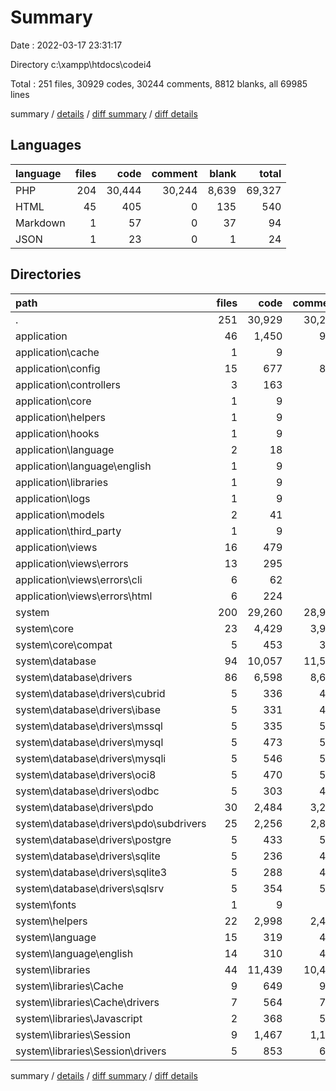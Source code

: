 # Summary

Date : 2022-03-17 23:31:17

Directory c:\xampp\htdocs\codei4

Total : 251 files,  30929 codes, 30244 comments, 8812 blanks, all 69985 lines

summary / [details](details.md) / [diff summary](diff.md) / [diff details](diff-details.md)

## Languages
| language | files | code | comment | blank | total |
| :--- | ---: | ---: | ---: | ---: | ---: |
| PHP | 204 | 30,444 | 30,244 | 8,639 | 69,327 |
| HTML | 45 | 405 | 0 | 135 | 540 |
| Markdown | 1 | 57 | 0 | 37 | 94 |
| JSON | 1 | 23 | 0 | 1 | 24 |

## Directories
| path | files | code | comment | blank | total |
| :--- | ---: | ---: | ---: | ---: | ---: |
| . | 251 | 30,929 | 30,244 | 8,812 | 69,985 |
| application | 46 | 1,450 | 914 | 270 | 2,634 |
| application\cache | 1 | 9 | 0 | 3 | 12 |
| application\config | 15 | 677 | 893 | 92 | 1,662 |
| application\controllers | 3 | 163 | 18 | 34 | 215 |
| application\core | 1 | 9 | 0 | 3 | 12 |
| application\helpers | 1 | 9 | 0 | 3 | 12 |
| application\hooks | 1 | 9 | 0 | 3 | 12 |
| application\language | 2 | 18 | 0 | 6 | 24 |
| application\language\english | 1 | 9 | 0 | 3 | 12 |
| application\libraries | 1 | 9 | 0 | 3 | 12 |
| application\logs | 1 | 9 | 0 | 3 | 12 |
| application\models | 2 | 41 | 1 | 10 | 52 |
| application\third_party | 1 | 9 | 0 | 3 | 12 |
| application\views | 16 | 479 | 2 | 104 | 585 |
| application\views\errors | 13 | 295 | 0 | 66 | 361 |
| application\views\errors\cli | 6 | 62 | 0 | 18 | 80 |
| application\views\errors\html | 6 | 224 | 0 | 45 | 269 |
| system | 200 | 29,260 | 28,990 | 8,447 | 66,697 |
| system\core | 23 | 4,429 | 3,989 | 1,166 | 9,584 |
| system\core\compat | 5 | 453 | 315 | 84 | 852 |
| system\database | 94 | 10,057 | 11,580 | 3,154 | 24,791 |
| system\database\drivers | 86 | 6,598 | 8,684 | 2,136 | 17,418 |
| system\database\drivers\cubrid | 5 | 336 | 460 | 111 | 907 |
| system\database\drivers\ibase | 5 | 331 | 468 | 111 | 910 |
| system\database\drivers\mssql | 5 | 335 | 504 | 121 | 960 |
| system\database\drivers\mysql | 5 | 473 | 531 | 159 | 1,163 |
| system\database\drivers\mysqli | 5 | 546 | 543 | 160 | 1,249 |
| system\database\drivers\oci8 | 5 | 470 | 590 | 148 | 1,208 |
| system\database\drivers\odbc | 5 | 303 | 450 | 105 | 858 |
| system\database\drivers\pdo | 30 | 2,484 | 3,210 | 763 | 6,457 |
| system\database\drivers\pdo\subdrivers | 25 | 2,256 | 2,842 | 688 | 5,786 |
| system\database\drivers\postgre | 5 | 433 | 528 | 139 | 1,100 |
| system\database\drivers\sqlite | 5 | 236 | 448 | 92 | 776 |
| system\database\drivers\sqlite3 | 5 | 288 | 452 | 100 | 840 |
| system\database\drivers\sqlsrv | 5 | 354 | 500 | 124 | 978 |
| system\fonts | 1 | 9 | 0 | 3 | 12 |
| system\helpers | 22 | 2,998 | 2,473 | 698 | 6,169 |
| system\language | 15 | 319 | 468 | 33 | 820 |
| system\language\english | 14 | 310 | 468 | 30 | 808 |
| system\libraries | 44 | 11,439 | 10,480 | 3,390 | 25,309 |
| system\libraries\Cache | 9 | 649 | 946 | 226 | 1,821 |
| system\libraries\Cache\drivers | 7 | 564 | 795 | 194 | 1,553 |
| system\libraries\Javascript | 2 | 368 | 568 | 153 | 1,089 |
| system\libraries\Session | 9 | 1,467 | 1,136 | 386 | 2,989 |
| system\libraries\Session\drivers | 5 | 853 | 666 | 226 | 1,745 |

summary / [details](details.md) / [diff summary](diff.md) / [diff details](diff-details.md)